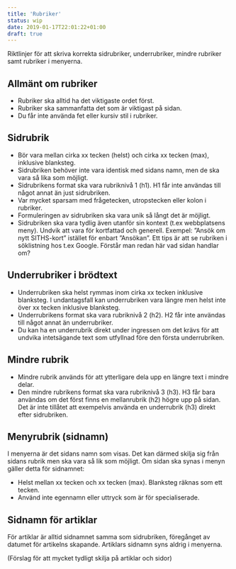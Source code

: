 ```yaml
---
title: 'Rubriker'
status: wip
date: 2019-01-17T22:01:22+01:00
draft: true
---
```

Riktlinjer för att skriva korrekta sidrubriker, underrubriker, mindre rubriker samt rubriker i menyerna.


## Allmänt om rubriker
  - Rubriker ska alltid ha det viktigaste ordet först.
  - Rubriker ska sammanfatta det som är viktigast på sidan.
  - Du får inte använda fet eller kursiv stil i rubriker.

## Sidrubrik
  - Bör vara mellan cirka xx tecken (helst) och cirka xx tecken (max), inklusive blanksteg.
  - Sidrubriken behöver inte vara identisk med sidans namn, men de ska vara så lika som möjligt.
  - Sidrubrikens format ska vara rubriknivå 1 (h1). H1 får inte användas till något annat än just sidrubriken.
  - Var mycket sparsam med frågetecken, utropstecken eller kolon i rubriker.
  - Formuleringen av sidrubriken ska vara unik så långt det är möjligt.
  - Sidrubriken ska vara tydlig även utanför sin kontext (t.ex webbplatsens meny). Undvik att vara för kortfattad och generell. Exempel: ”Ansök om nytt SITHS-kort” istället för enbart ”Ansökan”. Ett tips är att se rubriken i söklistning hos t.ex Google. Förstår man redan här vad sidan handlar om?

## Underrubriker i brödtext
  - Underrubriken ska helst rymmas inom cirka xx tecken inklusive blanksteg. I undantagsfall kan underrubriken vara längre men helst inte över xx tecken inklusive blanksteg.
  - Underrubrikens format ska vara rubriknivå 2 (h2). H2 får inte användas till något annat än underrubriker.
  - Du kan ha en underrubrik direkt under ingressen om det krävs för att undvika intetsägande text som utfyllnad före den första underrubriken.

## Mindre rubrik
  - Mindre rubrik används för att ytterligare dela upp en längre text i mindre delar.
  - Den mindre rubrikens format ska vara rubriknivå 3 (h3). H3 får bara användas om det först finns en mellanrubrik (h2) högre upp på sidan. Det är inte tillåtet att exempelvis använda en underrubrik (h3) direkt efter sidrubriken.

## Menyrubrik (sidnamn)
I menyerna är det sidans namn som visas. Det kan därmed skilja sig från sidans rubrik men ska vara så lik som möjligt. Om sidan ska synas i menyn gäller detta för sidnamnet:
  - Helst mellan xx tecken och xx tecken (max). Blanksteg räknas som ett tecken.
  - Använd inte egennamn eller uttryck som är för specialiserade.

## Sidnamn för artiklar
För artiklar är alltid sidnamnet samma som sidrubriken, föregånget av datumet för artikelns skapande. Artiklars sidnamn syns aldrig i menyerna.

(Förslag för att mycket tydligt skilja på artiklar och sidor)
